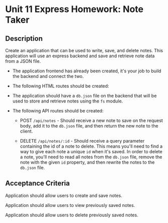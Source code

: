 # Unit 11 Express Homework: Note Taker

## Description

Create an application that can be used to write, save, and delete notes. This application will use an express backend and save and retrieve note data from a JSON file.

* The application frontend has already been created, it's your job to build the backend and connect the two.

* The following HTML routes should be created:

  <!-- * GET `/notes` - Should return the `notes.html` file. -->

  <!-- * GET `*` - Should return the `index.html` file -->

* The application should have a `db.json` file on the backend that will be used to store and retrieve notes using the `fs` module.

* The following API routes should be created:

  <!-- * GET `/api/notes` - Should read the `db.json` file and return all saved notes as JSON. -->

  * POST `/api/notes` - Should receive a new note to save on the request body, add it to the `db.json` file, and then return the new note to the client.

  * DELETE `/api/notes/:id` - Should receive a query parameter containing the id of a note to delete. This means you'll need to find a way to give each note a unique `id` when it's saved. In order to delete a note, you'll need to read all notes from the `db.json` file, remove the note with the given `id` property, and then rewrite the notes to the `db.json` file.

## Acceptance Criteria

Application should allow users to create and save notes.

Application should allow users to view previously saved notes.

Application should allow users to delete previously saved notes.